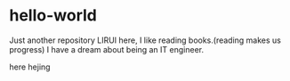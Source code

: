 # hello-world
Just another repository
LIRUI here, I like reading books.(reading makes us progress)
I have a dream about being an IT engineer.

here hejing
